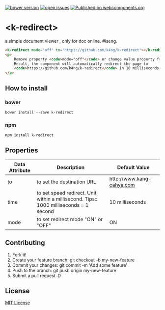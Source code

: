 [![bower version](https://img.shields.io/bower/v/k-redirect.svg)](https://libraries.io/bower/k-redirect) 
[![open issues](https://img.shields.io/github/issues/k4ng%2Fk-redirect.svg)](https://github.com/k4ng/k-redirect/issues) 
[![Published on webcomponents.org](https://img.shields.io/badge/webcomponents.org-published-blue.svg)](https://www.webcomponents.org/element/k4ng/k-redirect) 


# \<k-redirect\>

a simple document viewer , only for doc online. #iseng.


<!--
```
<custom-element-demo height="300">
  <template>
    <script src="../webcomponentsjs/webcomponents-lite.js"></script>
    <link rel="import" href="k-redirect.html">
    <next-code-block></next-code-block>
  </template>
</custom-element-demo>
```
-->
```html
<k-redirect mode="off" to="https://github.com/k4ng/k-redirect"></k-redirect>
<p>
    Remove property <code>mode="off"</code> or change value property from OFF to ON. 
    Result, the component will automatically redirect the page to 
    <code>https://github.com/k4ng/k-redirect</code> in 10 milliseconds (0.01 sec)
</p>
```


## How to install

### bower

```markdown
bower install --save k-redirect
```

### npm

```markdown
npm install k-redirect
```


## Properties

Data Attribute | Description | Default Value
-------------- | ----------- | -------------
to | to set the destination URL | http://www.kang-cahya.com 
time | to set speed redirect. Unit within a millisecond. Tips:: 1000 milliseconds = 1 second | 10 milliseconds
mode | to set redirect mode "ON" or "OFF" | ON


## Contributing

1. Fork it!
1. Create your feature branch: git checkout -b my-new-feature
1. Commit your changes: git commit -m 'Add some feature'
1. Push to the branch: git push origin my-new-feature
1. Submit a pull request :D


## License

[MIT License](https://github.com/dyazincahya/k-redirect/blob/master/LICENSE) 
